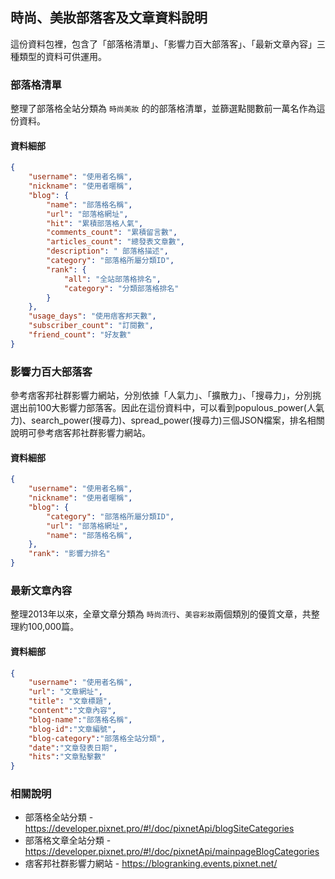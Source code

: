 ## 時尚、美妝部落客及文章資料說明
這份資料包裡，包含了「部落格清單」、「影響力百大部落客」、「最新文章內容」三種類型的資料可供運用。

### 部落格清單
整理了部落格全站分類為 `時尚美妝` 的的部落格清單，並篩選點閱數前一萬名作為這份資料。
 
#### 資料細部
```json
{
    "username": "使用者名稱",
    "nickname": "使用者暱稱",
    "blog": {
        "name": "部落格名稱",
        "url": "部落格網址",
        "hit": "累積部落格人氣",
        "comments_count": "累積留言數",
        "articles_count": "總發表文章數",
        "description": " 部落格描述",
        "category": "部落格所屬分類ID",
        "rank": {
            "all": "全站部落格排名",
            "category": "分類部落格排名"
        }
    },
    "usage_days": "使用痞客邦天數",
    "subscriber_count": "訂閱數",
    "friend_count": "好友數"
}
```


### 影響力百大部落客
參考痞客邦社群影響力網站，分別依據「人氣力」、「擴散力」、「搜尋力」，分別挑選出前100大影響力部落客。因此在這份資料中，可以看到populous_power(人氣力)、search_power(搜尋力)、spread_power(搜尋力)三個JSON檔案，排名相關說明可參考痞客邦社群影響力網站。

#### 資料細部
```json
{
    "username": "使用者名稱",
    "nickname": "使用者暱稱",
    "blog": {
        "category": "部落格所屬分類ID",
        "url": "部落格網址",
        "name": "部落格名稱",
    },
    "rank": "影響力排名"
}
```

### 最新文章內容
整理2013年以來，全章文章分類為 `時尚流行`、`美容彩妝`兩個類別的優質文章，共整理約100,000篇。

#### 資料細部
```json
{
    "username": "使用者名稱",
    "url": "文章網址",
    "title": "文章標題",
    "content":"文章內容",
    "blog-name":"部落格名稱",
    "blog-id":"文章編號",
    "blog-category":"部落格全站分類",
    "date":"文章發表日期",
    "hits":"文章點擊數"
}
```

### 相關說明
- 部落格全站分類 - https://developer.pixnet.pro/#!/doc/pixnetApi/blogSiteCategories
- 部落格文章全站分類 - https://developer.pixnet.pro/#!/doc/pixnetApi/mainpageBlogCategories
- 痞客邦社群影響力網站 - https://blogranking.events.pixnet.net/
